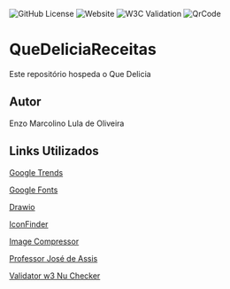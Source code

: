 ![GitHub License](https://img.shields.io/github/license/maarcolino/QueDeliciaReceitas)
![Website](https://img.shields.io/website?url=https%3A%2F%2Fmaarcolino.github.io%2FQueDeliciaReceitas%2F)
![W3C Validation](https://img.shields.io/w3c-validation/html?targetUrl=https%3A%2F%2Fmaarcolino.github.io%2FQueDeliciaReceitas%2F)
![QrCode](https://maarcolino.github.io/QueDeliciaReceitas/)


# QueDeliciaReceitas
Este repositório hospeda o Que Delicia
## Autor
Enzo Marcolino Lula de Oliveira
## Links Utilizados
[Google Trends](https://trends.google.com.br/trends/) 

[Google Fonts](https://fonts.google.com)

[Drawio](https://draw.io)

[IconFinder](https://www.iconfinder.com)

[Image Compressor](https://imagecompressor.com)

[Professor José de Assis](https://joseassis.com.br/index.html)

[Validator w3 Nu Checker](https://validator.w3.org)
